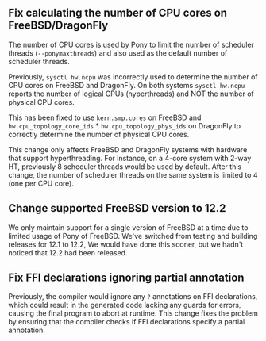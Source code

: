 ## Fix calculating the number of CPU cores on FreeBSD/DragonFly

The number of CPU cores is used by Pony to limit the number of scheduler
threads (`--ponymaxthreads`) and also used as the default number of scheduler
threads.

Previously, `sysctl hw.ncpu` was incorrectly used to determine the number of
CPU cores on FreeBSD and DragonFly. On both systems `sysctl hw.ncpu` reports
the number of logical CPUs (hyperthreads) and NOT the number of physical CPU
cores.

This has been fixed to use `kern.smp.cores` on FreeBSD and
`hw.cpu_topology_core_ids` * `hw.cpu_topology_phys_ids` on DragonFly to
correctly determine the number of physical CPU cores.

This change only affects FreeBSD and DragonFly systems with hardware that
support hyperthreading. For instance, on a 4-core system with 2-way HT,
previously 8 scheduler threads would be used by default. After this change, the
number of scheduler threads on the same system is limited to 4 (one per CPU
core).

## Change supported FreeBSD version to 12.2

We only maintain support for a single version of FreeBSD at a time due to limited usage of Pony of FreeBSD. We've switched from testing and building releases for 12.1 to 12.2, We would have done this sooner, but we hadn't noticed that 12.2 had been released.

## Fix FFI declarations ignoring partial annotation

Previously, the compiler would ignore any `?` annotations on FFI declarations, which could result in the generated code lacking any guards for errors, causing the final program to abort at runtime. This change fixes the problem by ensuring that the compiler checks if FFI declarations specify a partial annotation.

